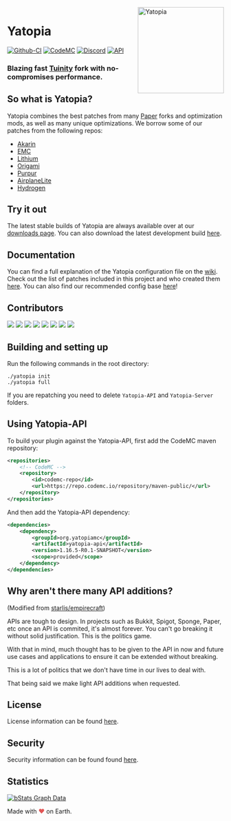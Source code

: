 <img width="200" src="https://yatopiamc.org/static/img/yatopia-shiny.gif" alt="Yatopia" align="right">
<div align="left">
<h1>Yatopia</h1>

[![Github-CI](https://github.com/YatopiaMC/Yatopia/workflows/CI/badge.svg)](https://github.com/YatopiaMC/Yatopia/actions?query=workflow%3ACI)
[![CodeMC](https://ci.codemc.io/buildStatus/icon?job=YatopiaMC%2FYatopia%2Fver%252F1.16.5)](https://ci.codemc.io/job/YatopiaMC/job/Yatopia/job/ver%252F1.16.5/)
[![Discord](https://img.shields.io/discord/342814924310970398?color=%237289DA&label=Discord&logo=discord&logoColor=white)](https://discord.io/YatopiaMC)
[![API](https://img.shields.io/website?down_color=lightgrey&down_message=offline&label=API&up_color=green&up_message=online&url=http%3A%2F%2Fapi.yatopiamc.org%2F)](https://api.yatopiamc.org/v2/latestBuild?branch=ver/1.16.5)
<h3>Blazing fast <a href="https://github.com/Spottedleaf/Tuinity">Tuinity</a> fork with no-compromises performance.</h3>
</div>

## So what is Yatopia?
Yatopia combines the best patches from many [Paper](https://github.com/PaperMC/Paper) forks and optimization mods, as well as many unique optimizations. We borrow some of our patches from the following repos:

* [Akarin](https://github.com/Akarin-project/Akarin)
* [EMC](https://github.com/starlis/empirecraft)
* [Lithium](https://github.com/jellysquid3/lithium-fabric)
* [Origami](https://github.com/Minebench/Origami)
* [Purpur](https://github.com/pl3xgaming/Purpur)
* [AirplaneLite](https://github.com/Technove/AirplaneLite)
* [Hydrogen](https://github.com/jellysquid3/hydrogen-fabric)


## Try it out 
The latest stable builds of Yatopia are always available over at our [downloads page](https://yatopiamc.org/download.html). You can also download the latest development build [here](https://api.yatopiamc.org/v2/latestBuild/download?branch=ver/1.16.5).

## Documentation

You can find a full explanation of the Yatopia configuration file on the [wiki](https://github.com/YatopiaMC/Yatopia/wiki). Check out the list of patches included in this project and who created them [here](PATCHES.md). You can also find our recommended config base [here](https://github.com/YatopiaMC/Yatopia/wiki/Configurations-Parameters-recommended)!

## Contributors

[![](https://sourcerer.io/fame/budgidiere/YatopiaMC/Yatopia/images/0)](https://sourcerer.io/fame/budgidiere/YatopiaMC/Yatopia/links/0)
[![](https://sourcerer.io/fame/budgidiere/YatopiaMC/Yatopia/images/1)](https://sourcerer.io/fame/budgidiere/YatopiaMC/Yatopia/links/1)
[![](https://sourcerer.io/fame/budgidiere/YatopiaMC/Yatopia/images/2)](https://sourcerer.io/fame/budgidiere/YatopiaMC/Yatopia/links/2)
[![](https://sourcerer.io/fame/budgidiere/YatopiaMC/Yatopia/images/3)](https://sourcerer.io/fame/budgidiere/YatopiaMC/Yatopia/links/3)
[![](https://sourcerer.io/fame/budgidiere/YatopiaMC/Yatopia/images/4)](https://sourcerer.io/fame/budgidiere/YatopiaMC/Yatopia/links/4)
[![](https://sourcerer.io/fame/budgidiere/YatopiaMC/Yatopia/images/5)](https://sourcerer.io/fame/budgidiere/YatopiaMC/Yatopia/links/5)
[![](https://sourcerer.io/fame/budgidiere/YatopiaMC/Yatopia/images/6)](https://sourcerer.io/fame/budgidiere/YatopiaMC/Yatopia/links/6)
[![](https://sourcerer.io/fame/budgidiere/YatopiaMC/Yatopia/images/7)](https://sourcerer.io/fame/budgidiere/YatopiaMC/Yatopia/links/7)


## Building and setting up

Run the following commands in the root directory:

```shell
./yatopia init
./yatopia full
```

If you are repatching you need to delete `Yatopia-API` and `Yatopia-Server` folders.

## Using Yatopia-API

To build your plugin against the Yatopia-API, first add the CodeMC maven repository:
```xml
<repositories>
    <!-- CodeMC -->
    <repository>
        <id>codemc-repo</id>
        <url>https://repo.codemc.io/repository/maven-public/</url>
    </repository>
</repositories>
```

And then add the Yatopia-API dependency:
```xml
<dependencies>
    <dependency>
        <groupId>org.yatopiamc</groupId>
        <artifactId>yatopia-api</artifactId>
        <version>1.16.5-R0.1-SNAPSHOT</version>
        <scope>provided</scope>
    </dependency>
</dependencies>
```

## Why aren't there many API additions?

(Modified from [starlis/empirecraft](https://github.com/starlis/empirecraft/))
<p>
APIs are tough to design. In projects such as Bukkit, Spigot, Sponge, Paper, etc once an API is commited, it's almost forever. You can't go breaking it without solid justification. This is the politics game.

With that in mind, much thought has to be given to the API in now and future use cases and applications to ensure it can be extended without breaking.

This is a lot of politics that we don't have time in our lives to deal with. 

That being said we make light API additions when requested.
</p>

## License

License information can be found [here](https://github.com/YatopiaMC/Yatopia/blob/ver/1.16.4/Licensing/LICENSE.md).

## Security

Security information can be found found [here](https://github.com/YatopiaMC/Yatopia/blob/ver/1.16.4/SECURITY.md).

## Statistics
[![bStats Graph Data](https://bstats.org/signatures/server-implementation/Yatopia.svg)](https://bstats.org/plugin/server-implementation/Yatopia)

Made with <span style="color: #e25555;">&#9829;</span> on Earth.
